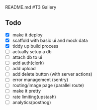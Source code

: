 README.md
#T3 Gallery

## Todo

- [x] make it deploy
- [x] scaffold with basic ui and mock data
- [x] tiddy up build process
- [ ] actually setup a db
- [ ] attach db to ui
- [ ] add auth(clerk)
- [ ] add upload
- [ ] add delete button (with server actions)
- [ ] error management (sentry)
- [ ] routing/image page (parallel route)
- [ ] make it pretty
- [ ] rate limiting(upstash)
- [ ] analytics(posthog)
